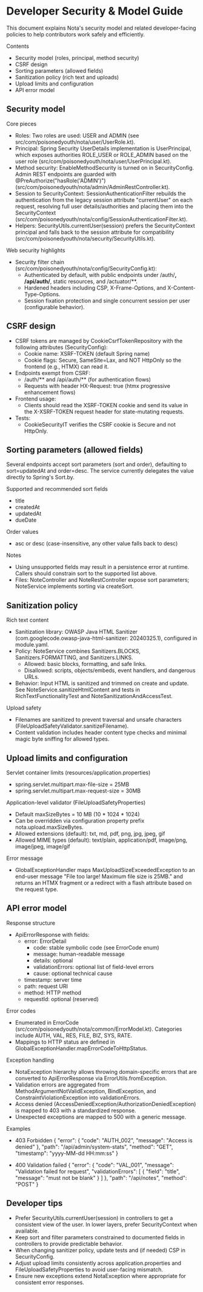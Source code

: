 # Developer Security & Model Guide

This document explains Nota's security model and related developer-facing policies to help contributors work safely and efficiently.

Contents
- Security model (roles, principal, method security)
- CSRF design
- Sorting parameters (allowed fields)
- Sanitization policy (rich text and uploads)
- Upload limits and configuration
- API error model

## Security model

Core pieces
- Roles: Two roles are used: USER and ADMIN (see src/com/poisonedyouth/nota/user/UserRole.kt).
- Principal: Spring Security UserDetails implementation is UserPrincipal, which exposes authorities ROLE_USER or ROLE_ADMIN based on the user role (src/com/poisonedyouth/nota/user/UserPrincipal.kt).
- Method security: EnableMethodSecurity is turned on in SecurityConfig. Admin REST endpoints are guarded with @PreAuthorize("hasRole('ADMIN')") (src/com/poisonedyouth/nota/admin/AdminRestController.kt).
- Session to SecurityContext: SessionAuthenticationFilter rebuilds the authentication from the legacy session attribute "currentUser" on each request, resolving full user details/authorities and placing them into the SecurityContext (src/com/poisonedyouth/nota/config/SessionAuthenticationFilter.kt).
- Helpers: SecurityUtils.currentUser(session) prefers the SecurityContext principal and falls back to the session attribute for compatibility (src/com/poisonedyouth/nota/security/SecurityUtils.kt).

Web security highlights
- Security filter chain (src/com/poisonedyouth/nota/config/SecurityConfig.kt):
  - Authenticated by default, with public endpoints under /auth/**, /api/auth/**, static resources, and /actuator/**.
  - Hardened headers including CSP, X-Frame-Options, and X-Content-Type-Options.
  - Session fixation protection and single concurrent session per user (configurable behavior).

## CSRF design

- CSRF tokens are managed by CookieCsrfTokenRepository with the following attributes (SecurityConfig):
  - Cookie name: XSRF-TOKEN (default Spring name)
  - Cookie flags: Secure, SameSite=Lax, and NOT HttpOnly so the frontend (e.g., HTMX) can read it.
- Endpoints exempt from CSRF:
  - /auth/** and /api/auth/** (for authentication flows)
  - Requests with header HX-Request: true (htmx progressive enhancement flows)
- Frontend usage:
  - Clients should read the XSRF-TOKEN cookie and send its value in the X-XSRF-TOKEN request header for state-mutating requests.
- Tests:
  - CookieSecurityIT verifies the CSRF cookie is Secure and not HttpOnly.

## Sorting parameters (allowed fields)

Several endpoints accept sort parameters (sort and order), defaulting to sort=updatedAt and order=desc. The service currently delegates the value directly to Spring's Sort.by.

Supported and recommended sort fields
- title
- createdAt
- updatedAt
- dueDate

Order values
- asc or desc (case-insensitive, any other value falls back to desc)

Notes
- Using unsupported fields may result in a persistence error at runtime. Callers should constrain sort to the supported list above.
- Files: NoteController and NoteRestController expose sort parameters; NoteService implements sorting via createSort.

## Sanitization policy

Rich text content
- Sanitization library: OWASP Java HTML Sanitizer (com.googlecode.owasp-java-html-sanitizer: 20240325.1), configured in module.yaml.
- Policy: NoteService combines Sanitizers.BLOCKS, Sanitizers.FORMATTING, and Sanitizers.LINKS.
  - Allowed: basic blocks, formatting, and safe links.
  - Disallowed: scripts, objects/embeds, event handlers, and dangerous URLs.
- Behavior: Input HTML is sanitized and trimmed on create and update. See NoteService.sanitizeHtmlContent and tests in RichTextFunctionalityTest and NoteSanitizationAndAccessTest.

Upload safety
- Filenames are sanitized to prevent traversal and unsafe characters (FileUploadSafetyValidator.sanitizeFilename).
- Content validation includes header content type checks and minimal magic byte sniffing for allowed types.

## Upload limits and configuration

Servlet container limits (resources/application.properties)
- spring.servlet.multipart.max-file-size = 25MB
- spring.servlet.multipart.max-request-size = 30MB

Application-level validator (FileUploadSafetyProperties)
- Default maxSizeBytes = 10 MB (10 * 1024 * 1024)
- Can be overridden via configuration property prefix nota.upload.maxSizeBytes.
- Allowed extensions (default): txt, md, pdf, png, jpg, jpeg, gif
- Allowed MIME types (default): text/plain, application/pdf, image/png, image/jpeg, image/gif

Error message
- GlobalExceptionHandler maps MaxUploadSizeExceededException to an end-user message "File too large! Maximum file size is 25MB." and returns an HTMX fragment or a redirect with a flash attribute based on the request type.

## API error model

Response structure
- ApiErrorResponse with fields:
  - error: ErrorDetail
    - code: stable symbolic code (see ErrorCode enum)
    - message: human-readable message
    - details: optional
    - validationErrors: optional list of field-level errors
    - cause: optional technical cause
  - timestamp: server time
  - path: request URI
  - method: HTTP method
  - requestId: optional (reserved)

Error codes
- Enumerated in ErrorCode (src/com/poisonedyouth/nota/common/ErrorModel.kt). Categories include AUTH, VAL, RES, FILE, BIZ, SYS, RATE.
- Mappings to HTTP status are defined in GlobalExceptionHandler.mapErrorCodeToHttpStatus.

Exception handling
- NotaException hierarchy allows throwing domain-specific errors that are converted to ApiErrorResponse via ErrorUtils.fromException.
- Validation errors are aggregated from MethodArgumentNotValidException, BindException, and ConstraintViolationException into validationErrors.
- Access denied (AccessDeniedException/AuthorizationDeniedException) is mapped to 403 with a standardized response.
- Unexpected exceptions are mapped to 500 with a generic message.

Examples
- 403 Forbidden
  {
    "error": { "code": "AUTH_002", "message": "Access is denied" },
    "path": "/api/admin/system-stats",
    "method": "GET",
    "timestamp": "yyyy-MM-dd HH:mm:ss"
  }

- 400 Validation failed
  {
    "error": {
      "code": "VAL_001",
      "message": "Validation failed for request",
      "validationErrors": [ { "field": "title", "message": "must not be blank" } ]
    },
    "path": "/api/notes",
    "method": "POST"
  }

## Developer tips

- Prefer SecurityUtils.currentUser(session) in controllers to get a consistent view of the user. In lower layers, prefer SecurityContext when available.
- Keep sort and filter parameters constrained to documented fields in controllers to provide predictable behavior.
- When changing sanitizer policy, update tests and (if needed) CSP in SecurityConfig.
- Adjust upload limits consistently across application.properties and FileUploadSafetyProperties to avoid user-facing mismatch.
- Ensure new exceptions extend NotaException where appropriate for consistent error responses.
